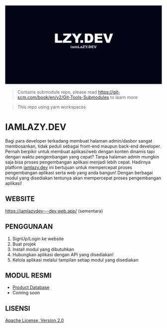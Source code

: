 ![iamlazy.dev cover](docs/cover.png)

> Contains submodule repo, please read https://git-scm.com/book/en/v2/Git-Tools-Submodules to learn more

> This repo using yarn workspaces

# IAMLAZY.DEV
Bagi para developer terkadang membuat halaman admin/dasbor sangat membosankan, tidak peduli sebagai front-end maupun back-end developer. Pernah berpikir untuk membuat aplikasi/web dengan konten dinamis tapi dengan waktu pengembangan yang cepat? Tanpa halaman admin mungkin saja bisa proses pengembangan aplikasi menjadi lebih cepat. Hadirnya platform [iamlazy.dev](/) ini bertujuan untuk mempercepat proses pengembangan aplikasi serta web yang anda bangun! Dengan berbagai modul yang disediakan tentunya akan mempercepat proses pengembangan aplikasi!

## WEBSITE
https://iamlazydev---dev.web.app/ (sementara)

## PENGGUNAAN
1. SignUp/Login ke website
2. Buat projek
3. Install modul yang dibutuhkan
4. Hubungkan aplikasi dengan API yang disediakan!
5. Kelola aplikasi melalui tampilan setiap modul yang disediakan

## MODUL RESMI
- [Product Database](#)
- Coming soon

## LISENSI
[Apache License, Version 2.0](/LICENSE)
